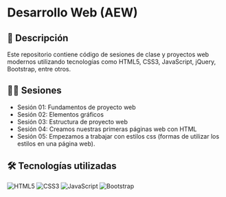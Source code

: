 # Desarrollo Web (AEW)

## 🚀 Descripción
Este repositorio contiene código de sesiones de clase y proyectos web modernos utilizando tecnologías como HTML5, CSS3, JavaScript, jQuery, Bootstrap, entre otros.

## 👨‍💻 Sesiones  

- Sesión 01: Fundamentos de proyecto web
- Sesión 02: Elementos gráficos  
- Sesión 03: Estructura de proyecto web  
- Sesión 04: Creamos nuestras primeras páginas web con HTML
- Sesión 05: Empezamos a trabajar con estilos css (formas de utilizar los estilos en una página web).

## 🛠️ Tecnologías utilizadas

![HTML5](https://img.shields.io/badge/HTML5-E34F26?style=for-the-badge&logo=html5&logoColor=white)
![CSS3](https://img.shields.io/badge/CSS3-1572B6?style=for-the-badge&logo=css3&logoColor=white)
![JavaScript](https://img.shields.io/badge/JavaScript-F7DF1E?style=for-the-badge&logo=javascript&logoColor=black)
![Bootstrap](https://img.shields.io/badge/Bootstrap-7952B3?style=for-the-badge&logo=bootstrap&logoColor=white)
